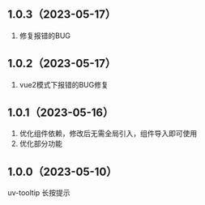 ## 1.0.3（2023-05-17）
1. 修复报错的BUG
## 1.0.2（2023-05-17）
1. vue2模式下报错的BUG修复
## 1.0.1（2023-05-16）
1. 优化组件依赖，修改后无需全局引入，组件导入即可使用
2. 优化部分功能
## 1.0.0（2023-05-10）
uv-tooltip 长按提示
